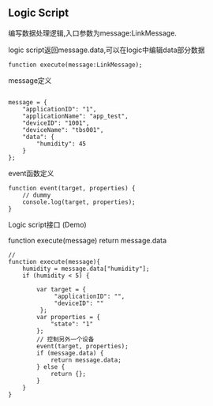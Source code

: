 ## Logic Script
编写数据处理逻辑,入口参数为message:LinkMessage.

logic script返回message.data,可以在logic中编辑data部分数据

```text
function execute(message:LinkMessage);
```


message定义
```ecma script level 4

message = {
    "applicationID": "1",
    "applicationName": "app_test",
    "deviceID": "1001",
    "deviceName": "tbs001",
    "data": {
        "humidity": 45
    }
};
```
event函数定义
```ecma script level 4
function event(target, properties) {
    // dummy
    console.log(target, properties);
}
```
Logic script接口 (Demo)

function execute(message) return message.data
```ecma script level 4
// 
function execute(message){
    humidity = message.data["humidity"];
    if (humidity < 5) {
        
        var target = {
             "applicationID": "",
             "deviceID": ""
         };
        var properties = {
            "state": "1"
        };
        // 控制另外一个设备
        event(target, properties);
        if (message.data) {
            return message.data;
        } else {
            return {};
        }
    }
}
```
